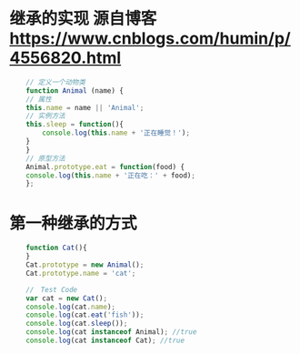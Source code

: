 # 继承的实现  源自博客 https://www.cnblogs.com/humin/p/4556820.html

``` javaScript
    // 定义一个动物类
    function Animal (name) {
    // 属性
    this.name = name || 'Animal';
    // 实例方法
    this.sleep = function(){
        console.log(this.name + '正在睡觉！');
    }
    }
    // 原型方法
    Animal.prototype.eat = function(food) {
    console.log(this.name + '正在吃：' + food);
    };
```
# 第一种继承的方式

```javaScript
    function Cat(){ 
    }
    Cat.prototype = new Animal();
    Cat.prototype.name = 'cat';

    //　Test Code
    var cat = new Cat();
    console.log(cat.name);
    console.log(cat.eat('fish'));
    console.log(cat.sleep());
    console.log(cat instanceof Animal); //true 
    console.log(cat instanceof Cat); //true
```